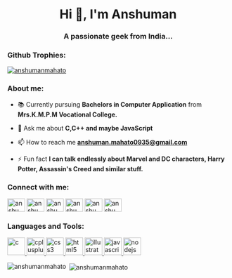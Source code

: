 <h1 align="center">Hi 👋, I'm Anshuman</h1>
<h3 align="center">A passionate geek from India...</h3>

<h3 align="left">Github Trophies:</h3>
<p align="left"> <a href="https://github.com/ryo-ma/github-profile-trophy"><img src="https://github-profile-trophy.vercel.app/?username=anshumanmahato" alt="anshumanmahato" /></a> </p>

<h3 align="left">About me:</h3>

- 📚 Currently pursuing **Bachelors in Computer Application** from **Mrs.K.M.P.M Vocational College.**

- 💬 Ask me about **C,C++ and maybe JavaScript**

- 📫 How to reach me **anshuman.mahato0935@gmail.com**

- ⚡ Fun fact **I can talk endlessly about Marvel and DC characters, Harry Potter, Assassin's Creed and similar stuff.**

<h3 align="left">Connect with me:</h3>
<p align="left">
<a href="https://linkedin.com/in/anshuman-mahato-15b74b1a9" target="blank"><img align="center" src="https://cdn.jsdelivr.net/npm/simple-icons@3.0.1/icons/linkedin.svg" alt="anshuman-mahato-15b74b1a9" height="30" width="40" /></a>
<a href="https://fb.com/anshuman.mahato.0935" target="blank"><img align="center" src="https://cdn.jsdelivr.net/npm/simple-icons@3.0.1/icons/facebook.svg" alt="anshuman.mahato.0935" height="30" width="40" /></a>
<a href="https://instagram.com/anshuman_mahato" target="blank"><img align="center" src="https://cdn.jsdelivr.net/npm/simple-icons@3.0.1/icons/instagram.svg" alt="anshuman_mahato" height="30" width="40" /></a>
<a href="https://www.codechef.com/users/anshuman0935" target="blank"><img align="center" src="https://cdn.jsdelivr.net/npm/simple-icons@3.1.0/icons/codechef.svg" alt="anshuman0935" height="30" width="40" /></a>
<a href="https://www.hackerrank.com/anshumanmahato" target="blank"><img align="center" src="https://cdn.jsdelivr.net/npm/simple-icons@3.0.1/icons/hackerrank.svg" alt="anshumanmahato" height="30" width="40" /></a>
<a href="https://www.leetcode.com/anshumanmahato" target="blank"><img align="center" src="https://cdn.jsdelivr.net/npm/simple-icons@3.0.1/icons/leetcode.svg" alt="anshumanmahato" height="30" width="40" /></a>
</p>

<h3 align="left">Languages and Tools:</h3>
<p align="left"> <a href="https://www.cprogramming.com/" target="_blank"> <img src="https://devicons.github.io/devicon/devicon.git/icons/c/c-original.svg" alt="c" width="40" height="40"/> </a> <a href="https://www.w3schools.com/cpp/" target="_blank"> <img src="https://devicons.github.io/devicon/devicon.git/icons/cplusplus/cplusplus-original.svg" alt="cplusplus" width="40" height="40"/> </a> <a href="https://www.w3schools.com/css/" target="_blank"> <img src="https://devicons.github.io/devicon/devicon.git/icons/css3/css3-original-wordmark.svg" alt="css3" width="40" height="40"/> </a> <a href="https://www.w3.org/html/" target="_blank"> <img src="https://devicons.github.io/devicon/devicon.git/icons/html5/html5-original-wordmark.svg" alt="html5" width="40" height="40"/> </a> <a href="https://www.adobe.com/in/products/illustrator.html" target="_blank"> <img src="https://www.vectorlogo.zone/logos/adobe_illustrator/adobe_illustrator-icon.svg" alt="illustrator" width="40" height="40"/> </a> <a href="https://developer.mozilla.org/en-US/docs/Web/JavaScript" target="_blank"> <img src="https://devicons.github.io/devicon/devicon.git/icons/javascript/javascript-original.svg" alt="javascript" width="40" height="40"/> </a> <a href="https://nodejs.org" target="_blank"> <img src="https://devicons.github.io/devicon/devicon.git/icons/nodejs/nodejs-original-wordmark.svg" alt="nodejs" width="40" height="40"/> </a> </p>

<p><img align="left" src="https://github-readme-stats.vercel.app/api/top-langs?username=anshumanmahato&show_icons=true&locale=en&layout=compact" alt="anshumanmahato" /></p>

<p>&nbsp;<img align="center" src="https://github-readme-stats.vercel.app/api?username=anshumanmahato&show_icons=true&locale=en" alt="anshumanmahato" /></p>

